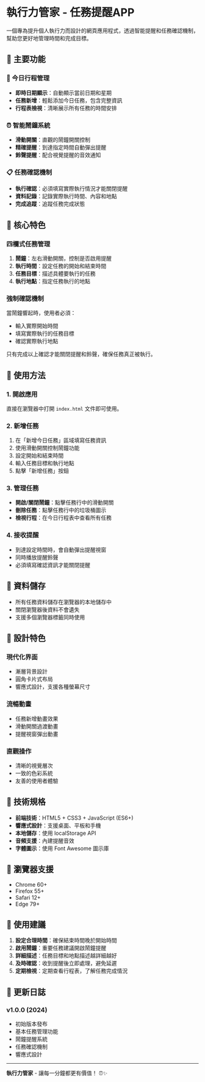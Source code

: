# 執行力管家 - 任務提醒APP

一個專為提升個人執行力而設計的網頁應用程式，透過智能提醒和任務確認機制，幫助您更好地管理時間和完成目標。

## 🌟 主要功能

### 📅 今日行程管理
- **即時日期顯示**：自動顯示當前日期和星期
- **任務新增**：輕鬆添加今日任務，包含完整資訊
- **行程表檢視**：清晰展示所有任務的時間安排

### ⏰ 智能鬧鐘系統
- **滑動開關**：直觀的鬧鐘開關控制
- **精確提醒**：到達指定時間自動彈出提醒
- **鈴聲提醒**：配合視覺提醒的音效通知

### 📋 任務確認機制
- **執行確認**：必須填寫實際執行情況才能關閉提醒
- **資料記錄**：記錄實際執行時間、內容和地點
- **完成追蹤**：追蹤任務完成狀態

## 🎯 核心特色

### 四欄式任務管理
1. **鬧鐘**：左右滑動開關，控制是否啟用提醒
2. **執行時間**：設定任務的開始和結束時間
3. **任務目標**：描述具體要執行的任務
4. **執行地點**：指定任務執行的地點

### 強制確認機制
當鬧鐘響起時，使用者必須：
- 輸入實際開始時間
- 填寫實際執行的任務目標
- 確認實際執行地點

只有完成以上確認才能關閉提醒和鈴聲，確保任務真正被執行。

## 🚀 使用方法

### 1. 開啟應用
直接在瀏覽器中打開 `index.html` 文件即可使用。

### 2. 新增任務
1. 在「新增今日任務」區域填寫任務資訊
2. 使用滑動開關控制鬧鐘功能
3. 設定開始和結束時間
4. 輸入任務目標和執行地點
5. 點擊「新增任務」按鈕

### 3. 管理任務
- **開啟/關閉鬧鐘**：點擊任務行中的滑動開關
- **刪除任務**：點擊任務行中的垃圾桶圖示
- **檢視行程**：在今日行程表中查看所有任務

### 4. 接收提醒
- 到達設定時間時，會自動彈出提醒視窗
- 同時播放提醒鈴聲
- 必須填寫確認資訊才能關閉提醒

## 💾 資料儲存

- 所有任務資料儲存在瀏覽器的本地儲存中
- 關閉瀏覽器後資料不會遺失
- 支援多個瀏覽器標籤同時使用

## 🎨 設計特色

### 現代化界面
- 漸層背景設計
- 圓角卡片式布局
- 響應式設計，支援各種螢幕尺寸

### 流暢動畫
- 任務新增動畫效果
- 滑動開關過渡動畫
- 提醒視窗彈出動畫

### 直觀操作
- 清晰的視覺層次
- 一致的色彩系統
- 友善的使用者體驗

## 🔧 技術規格

- **前端技術**：HTML5 + CSS3 + JavaScript (ES6+)
- **響應式設計**：支援桌面、平板和手機
- **本地儲存**：使用 localStorage API
- **音頻支援**：內建提醒音效
- **字體圖示**：使用 Font Awesome 圖示庫

## 📱 瀏覽器支援

- Chrome 60+
- Firefox 55+
- Safari 12+
- Edge 79+

## 🎯 使用建議

1. **設定合理時間**：確保結束時間晚於開始時間
2. **啟用鬧鐘**：重要任務建議開啟鬧鐘提醒
3. **詳細描述**：任務目標和地點描述越詳細越好
4. **及時確認**：收到提醒後立即處理，避免延遲
5. **定期檢視**：定期查看行程表，了解任務完成情況

## 🔄 更新日誌

### v1.0.0 (2024)
- 初始版本發布
- 基本任務管理功能
- 鬧鐘提醒系統
- 任務確認機制
- 響應式設計

---

**執行力管家** - 讓每一分鐘都更有價值！ ⏰✨
